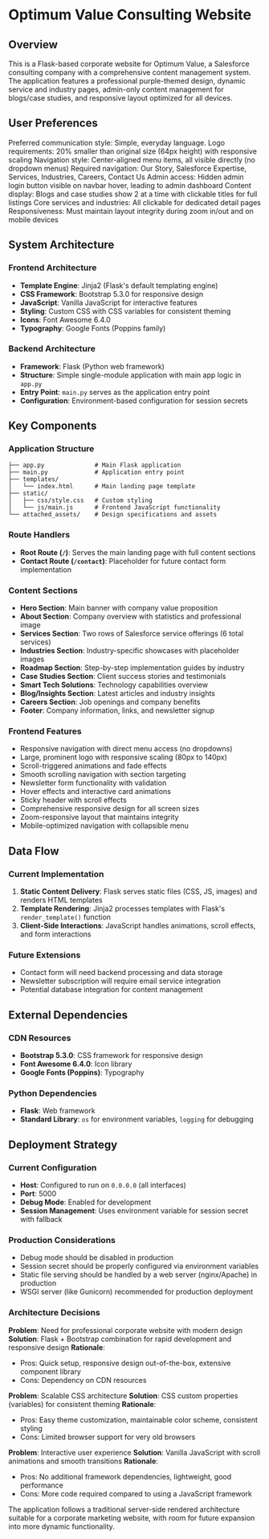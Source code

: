 # Optimum Value Consulting Website

## Overview

This is a Flask-based corporate website for Optimum Value, a Salesforce consulting company with a comprehensive content management system. The application features a professional purple-themed design, dynamic service and industry pages, admin-only content management for blogs/case studies, and responsive layout optimized for all devices.

## User Preferences

Preferred communication style: Simple, everyday language.
Logo requirements: 20% smaller than original size (64px height) with responsive scaling
Navigation style: Center-aligned menu items, all visible directly (no dropdown menus)
Required navigation: Our Story, Salesforce Expertise, Services, Industries, Careers, Contact Us
Admin access: Hidden admin login button visible on navbar hover, leading to admin dashboard
Content display: Blogs and case studies show 2 at a time with clickable titles for full listings
Core services and industries: All clickable for dedicated detail pages
Responsiveness: Must maintain layout integrity during zoom in/out and on mobile devices

## System Architecture

### Frontend Architecture
- **Template Engine**: Jinja2 (Flask's default templating engine)
- **CSS Framework**: Bootstrap 5.3.0 for responsive design
- **JavaScript**: Vanilla JavaScript for interactive features
- **Styling**: Custom CSS with CSS variables for consistent theming
- **Icons**: Font Awesome 6.4.0
- **Typography**: Google Fonts (Poppins family)

### Backend Architecture
- **Framework**: Flask (Python web framework)
- **Structure**: Simple single-module application with main app logic in `app.py`
- **Entry Point**: `main.py` serves as the application entry point
- **Configuration**: Environment-based configuration for session secrets

## Key Components

### Application Structure
```
├── app.py              # Main Flask application
├── main.py             # Application entry point
├── templates/
│   └── index.html      # Main landing page template
├── static/
│   ├── css/style.css   # Custom styling
│   └── js/main.js      # Frontend JavaScript functionality
└── attached_assets/    # Design specifications and assets
```

### Route Handlers
- **Root Route (`/`)**: Serves the main landing page with full content sections
- **Contact Route (`/contact`)**: Placeholder for future contact form implementation

### Content Sections
- **Hero Section**: Main banner with company value proposition
- **About Section**: Company overview with statistics and professional image
- **Services Section**: Two rows of Salesforce service offerings (6 total services)
- **Industries Section**: Industry-specific showcases with placeholder images
- **Roadmap Section**: Step-by-step implementation guides by industry
- **Case Studies Section**: Client success stories and testimonials
- **Smart Tech Solutions**: Technology capabilities overview
- **Blog/Insights Section**: Latest articles and industry insights
- **Careers Section**: Job openings and company benefits
- **Footer**: Company information, links, and newsletter signup

### Frontend Features
- Responsive navigation with direct menu access (no dropdowns)
- Large, prominent logo with responsive scaling (80px to 140px)
- Scroll-triggered animations and fade effects
- Smooth scrolling navigation with section targeting
- Newsletter form functionality with validation
- Hover effects and interactive card animations
- Sticky header with scroll effects
- Comprehensive responsive design for all screen sizes
- Zoom-responsive layout that maintains integrity
- Mobile-optimized navigation with collapsible menu

## Data Flow

### Current Implementation
1. **Static Content Delivery**: Flask serves static files (CSS, JS, images) and renders HTML templates
2. **Template Rendering**: Jinja2 processes templates with Flask's `render_template()` function
3. **Client-Side Interactions**: JavaScript handles animations, scroll effects, and form interactions

### Future Extensions
- Contact form will need backend processing and data storage
- Newsletter subscription will require email service integration
- Potential database integration for content management

## External Dependencies

### CDN Resources
- **Bootstrap 5.3.0**: CSS framework for responsive design
- **Font Awesome 6.4.0**: Icon library
- **Google Fonts (Poppins)**: Typography

### Python Dependencies
- **Flask**: Web framework
- **Standard Library**: `os` for environment variables, `logging` for debugging

## Deployment Strategy

### Current Configuration
- **Host**: Configured to run on `0.0.0.0` (all interfaces)
- **Port**: 5000
- **Debug Mode**: Enabled for development
- **Session Management**: Uses environment variable for session secret with fallback

### Production Considerations
- Debug mode should be disabled in production
- Session secret should be properly configured via environment variables
- Static file serving should be handled by a web server (nginx/Apache) in production
- WSGI server (like Gunicorn) recommended for production deployment

### Architecture Decisions

**Problem**: Need for professional corporate website with modern design
**Solution**: Flask + Bootstrap combination for rapid development and responsive design
**Rationale**: 
- Pros: Quick setup, responsive design out-of-the-box, extensive component library
- Cons: Dependency on CDN resources

**Problem**: Scalable CSS architecture
**Solution**: CSS custom properties (variables) for consistent theming
**Rationale**:
- Pros: Easy theme customization, maintainable color scheme, consistent styling
- Cons: Limited browser support for very old browsers

**Problem**: Interactive user experience
**Solution**: Vanilla JavaScript with scroll animations and smooth transitions
**Rationale**:
- Pros: No additional framework dependencies, lightweight, good performance
- Cons: More code required compared to using a JavaScript framework

The application follows a traditional server-side rendered architecture suitable for a corporate marketing website, with room for future expansion into more dynamic functionality.